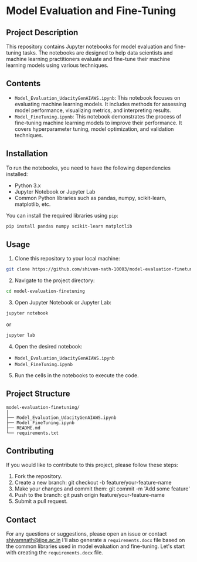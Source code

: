 # Model Evaluation and Fine-Tuning

## Project Description

This repository contains Jupyter notebooks for model evaluation and fine-tuning tasks. The notebooks are designed to help data scientists and machine learning practitioners evaluate and fine-tune their machine learning models using various techniques.

## Contents

- `Model_Evaluation_UdacityGenAIAWS.ipynb`: This notebook focuses on evaluating machine learning models. It includes methods for assessing model performance, visualizing metrics, and interpreting results.
- `Model_FineTuning.ipynb`: This notebook demonstrates the process of fine-tuning machine learning models to improve their performance. It covers hyperparameter tuning, model optimization, and validation techniques.

## Installation

To run the notebooks, you need to have the following dependencies installed:

- Python 3.x
- Jupyter Notebook or Jupyter Lab
- Common Python libraries such as pandas, numpy, scikit-learn, matplotlib, etc.

You can install the required libraries using `pip`:

```bash
pip install pandas numpy scikit-learn matplotlib
```
## Usage
1. Clone this repository to your local machine:
```bash
git clone https://github.com/shivam-nath-10003/model-evaluation-finetuning.git
```
2. Navigate to the project directory:
```bash
cd model-evaluation-finetuning
```
3. Open Jupyter Notebook or Jupyter Lab:
```bash
jupyter notebook
```
or
```bash
jupyter lab
```
4. Open the desired notebook:
 - `Model_Evaluation_UdacityGenAIAWS.ipynb`
 - `Model_FineTuning.ipynb`
5. Run the cells in the notebooks to execute the code.

## Project Structure
```
model-evaluation-finetuning/
│
├── Model_Evaluation_UdacityGenAIAWS.ipynb
├── Model_FineTuning.ipynb
├── README.md
└── requirements.txt
```
## Contributing
If you would like to contribute to this project, please follow these steps:

1. Fork the repository.
2. Create a new branch: git checkout -b feature/your-feature-name
3. Make your changes and commit them: git commit -m 'Add some feature'
4. Push to the branch: git push origin feature/your-feature-name
5. Submit a pull request.

## Contact
For any questions or suggestions, please open an issue or contact shivamnath@iipe.ac.in
I'll also generate a `requirements.docx` file based on the common libraries used in model evaluation and fine-tuning. Let's start with creating the `requirements.docx` file.
